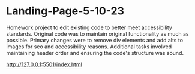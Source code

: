 # Landing-Page-5-10-23
Homework project to edit existing code to better meet accessibility standards.
Original code was to maintain original functionality as much as possible.
Primary changes were to remove div elements and add alts to images for seo and accessibility reasons. Additional tasks involved maintaining header order and ensuring the code's structure was sound.

http://127.0.0.1:5501/index.html

